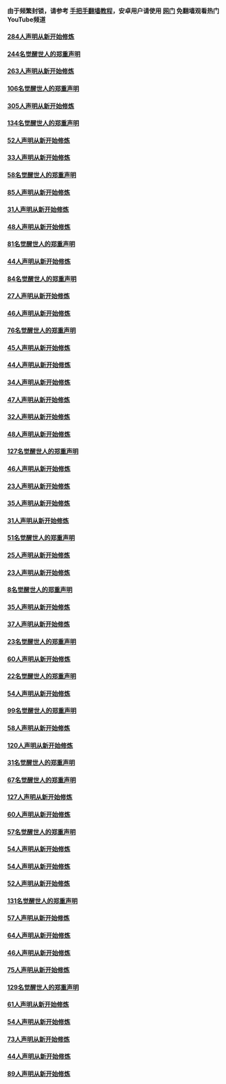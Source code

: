 #### 由于频繁封锁，请参考 [手把手翻墙教程](https://github.com/gfw-breaker/guides/wiki/)，安卓用户请使用 [网门](https://github.com/gfw-breaker/nogfw/blob/master/dl.md?t=04041100) 免翻墙观看热门YouTube频道 

#### [284人声明从新开始修炼](../pages/91/422707.md?t=04041100) 

#### [244名觉醒世人的郑重声明](../pages/91/422706.md?t=04041100) 

#### [263人声明从新开始修炼](../pages/91/422553.md?t=04041100) 

#### [106名觉醒世人的郑重声明](../pages/91/422552.md?t=04041100) 

#### [305人声明从新开始修炼](../pages/91/422153.md?t=04041100) 

#### [134名觉醒世人的郑重声明](../pages/91/422152.md?t=04041100) 

#### [52人声明从新开始修炼](../pages/91/421846.md?t=04041100) 

#### [33人声明从新开始修炼](../pages/91/421804.md?t=04041100) 

#### [58名觉醒世人的郑重声明](../pages/91/421845.md?t=04041100) 

#### [85人声明从新开始修炼](../pages/91/421769.md?t=04041100) 

#### [31人声明从新开始修炼](../pages/91/421763.md?t=04041100) 

#### [48人声明从新开始修炼](../pages/91/421605.md?t=04041100) 

#### [81名觉醒世人的郑重声明](../pages/91/421656.md?t=04041100) 

#### [44人声明从新开始修炼](../pages/91/421544.md?t=04041100) 

#### [84名觉醒世人的郑重声明](../pages/91/421543.md?t=04041100) 

#### [27人声明从新开始修炼](../pages/91/421465.md?t=04041100) 

#### [46人声明从新开始修炼](../pages/91/421454.md?t=04041100) 

#### [76名觉醒世人的郑重声明](../pages/91/421453.md?t=04041100) 

#### [45人声明从新开始修炼](../pages/91/421452.md?t=04041100) 

#### [44人声明从新开始修炼](../pages/91/421422.md?t=04041100) 

#### [34人声明从新开始修炼](../pages/91/421322.md?t=04041100) 

#### [47人声明从新开始修炼](../pages/91/421264.md?t=04041100) 

#### [32人声明从新开始修炼](../pages/91/421225.md?t=04041100) 

#### [48人声明从新开始修炼](../pages/91/421202.md?t=04041100) 

#### [127名觉醒世人的郑重声明](../pages/91/421224.md?t=04041100) 

#### [46人声明从新开始修炼](../pages/91/421203.md?t=04041100) 

#### [23人声明从新开始修炼](../pages/91/421138.md?t=04041100) 

#### [35人声明从新开始修炼](../pages/91/421122.md?t=04041100) 

#### [31人声明从新开始修炼](../pages/91/421081.md?t=04041100) 

#### [51名觉醒世人的郑重声明](../pages/91/421080.md?t=04041100) 

#### [25人声明从新开始修炼](../pages/91/421020.md?t=04041100) 

#### [23人声明从新开始修炼](../pages/91/420884.md?t=04041100) 

#### [8名觉醒世人的郑重声明](../pages/91/420883.md?t=04041100) 

#### [35人声明从新开始修炼](../pages/91/420809.md?t=04041100) 

#### [37人声明从新开始修炼](../pages/91/420766.md?t=04041100) 

#### [23名觉醒世人的郑重声明](../pages/91/420765.md?t=04041100) 

#### [60人声明从新开始修炼](../pages/91/420727.md?t=04041100) 

#### [22名觉醒世人的郑重声明](../pages/91/420726.md?t=04041100) 

#### [54人声明从新开始修炼](../pages/91/420529.md?t=04041100) 

#### [99名觉醒世人的郑重声明](../pages/91/420528.md?t=04041100) 

#### [58人声明从新开始修炼](../pages/91/420198.md?t=04041100) 

#### [120人声明从新开始修炼](../pages/91/420141.md?t=04041100) 

#### [31名觉醒世人的郑重声明](../pages/91/420197.md?t=04041100) 

#### [67名觉醒世人的郑重声明](../pages/91/420140.md?t=04041100) 

#### [127人声明从新开始修炼](../pages/91/420082.md?t=04041100) 

#### [60人声明从新开始修炼](../pages/91/420081.md?t=04041100) 

#### [57名觉醒世人的郑重声明](../pages/91/420080.md?t=04041100) 

#### [54人声明从新开始修炼](../pages/91/419533.md?t=04041100) 

#### [54人声明从新开始修炼](../pages/91/419532.md?t=04041100) 

#### [52人声明从新开始修炼](../pages/91/419531.md?t=04041100) 

#### [131名觉醒世人的郑重声明](../pages/91/419530.md?t=04041100) 

#### [57人声明从新开始修炼](../pages/91/419430.md?t=04041100) 

#### [64人声明从新开始修炼](../pages/91/419429.md?t=04041100) 

#### [46人声明从新开始修炼](../pages/91/419428.md?t=04041100) 

#### [75人声明从新开始修炼](../pages/91/419427.md?t=04041100) 

#### [129名觉醒世人的郑重声明](../pages/91/419426.md?t=04041100) 

#### [61人声明从新开始修炼](../pages/91/419198.md?t=04041100) 

#### [54人声明从新开始修炼](../pages/91/419197.md?t=04041100) 

#### [73人声明从新开始修炼](../pages/91/419196.md?t=04041100) 

#### [44人声明从新开始修炼](../pages/91/419075.md?t=04041100) 

#### [89人声明从新开始修炼](../pages/91/419074.md?t=04041100) 


